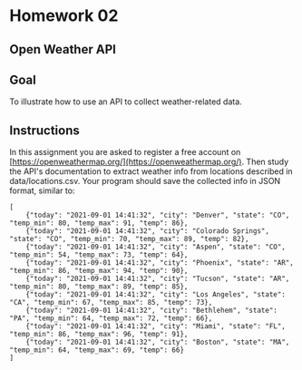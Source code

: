 # Homework 02

## Open Weather API

## Goal

To illustrate how to use an API to collect weather-related data. 

## Instructions 

In this assignment you are asked to register a free account on [https://openweathermap.org/](https://openweathermap.org/). Then study the API's documentation to extract weather info from locations described in data/locations.csv. Your program should save the collected info in JSON format, similar to: 

```
[
    {"today": "2021-09-01 14:41:32", "city": "Denver", "state": "CO", "temp_min": 80, "temp_max": 91, "temp": 86}, 
    {"today": "2021-09-01 14:41:32", "city": "Colorado Springs", "state": "CO", "temp_min": 70, "temp_max": 89, "temp": 82}, 
    {"today": "2021-09-01 14:41:32", "city": "Aspen", "state": "CO", "temp_min": 54, "temp_max": 73, "temp": 64}, 
    {"today": "2021-09-01 14:41:32", "city": "Phoenix", "state": "AR", "temp_min": 86, "temp_max": 94, "temp": 90}, 
    {"today": "2021-09-01 14:41:32", "city": "Tucson", "state": "AR", "temp_min": 80, "temp_max": 89, "temp": 85},
    {"today": "2021-09-01 14:41:32", "city": "Los Angeles", "state": "CA", "temp_min": 67, "temp_max": 85, "temp": 73}, 
    {"today": "2021-09-01 14:41:32", "city": "Bethlehem", "state": "PA", "temp_min": 64, "temp_max": 72, "temp": 66}, 
    {"today": "2021-09-01 14:41:32", "city": "Miami", "state": "FL", "temp_min": 86, "temp_max": 96, "temp": 91}, 
    {"today": "2021-09-01 14:41:32", "city": "Boston", "state": "MA", "temp_min": 64, "temp_max": 69, "temp": 66}
]
```

